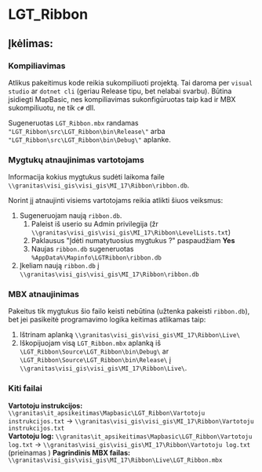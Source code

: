 # LGT_Ribbon


## Įkėlimas:
### Kompiliavimas
Atlikus pakeitimus kode reikia sukompiliuoti projektą. Tai daroma per `visual studio` ar `dotnet cli` (geriau Release tipu, bet nelabai svarbu).
Būtina įsidiegti MapBasic, nes kompiliavimas sukonfigūruotas taip kad ir MBX sukompiliuotu, ne tik `c#` dll.

Sugeneruotas `LGT_Ribbon.mbx` randamas `"LGT_Ribbon\src\LGT_Ribbon\bin\Release\"` arba `"LGT_Ribbon\src\LGT_Ribbon\bin\Debug\"` aplanke.


### Mygtukų atnaujinimas vartotojams
Informacija kokius mygtukus sudėti laikoma faile `\\granitas\visi_gis\visi_gis\MI_17\Ribbon\ribbon.db`. 

Norint jį atnaujinti visiems vartotojams reikia atlikti šiuos veiksmus: 
1) Sugeneruojam naują `ribbon.db`.
    1) Paleist iš userio su Admin privilegija (žr `\\granitas\visi_gis\visi_gis\MI_17\Ribbon\LevelLists.txt`)
    2) Paklausus "Įdėti numatytuosius mygtukus ?"  paspaudžiam __Yes__
    3) Naujas `ribbon.db` sugeneruotas `%AppData%\Mapinfo\LGTRibbon\ribbon.db`
2) Įkeliam naują `ribbon.db` į `\\granitas\visi_gis\visi_gis\MI_17\Ribbon\ribbon.db`

### MBX atnaujinimas
  Pakeitus tik mygtukus šio failo keisti nebūtina (užtenka pakeisti `ribbon.db`), bet jei pasikeitė programavimo logika keitimas atlikamas taip:
  1) Ištrinam aplanką `\\granitas\visi_gis\visi_gis\MI_17\Ribbon\Live\`
  2) Iškopijuojam visą `LGT_Ribbon.mbx` aplanką iš `\LGT_Ribbon\Source\LGT_Ribbon\bin\Debug\` ar `\LGT_Ribbon\Source\LGT_Ribbon\bin\Release\` į `\\granitas\visi_gis\visi_gis\MI_17\Ribbon\Live\`.
### Kiti failai
__Vartotoju instrukcijos:__ 
`\\granitas\it_apsikeitimas\Mapbasic\LGT_Ribbon\Vartotoju instrukcijos.txt` -> `\\granitas\visi_gis\visi_gis\MI_17\Ribbon\Vartotoju instrukcijos.txt`  
__Vartotoju log:__ 
`\\granitas\it_apsikeitimas\Mapbasic\LGT_Ribbon\Vartotoju log.txt` -> `\\granitas\visi_gis\visi_gis\MI_17\Ribbon\Vartotoju log.txt` (prieinamas )
__Pagrindinis MBX failas:__ 
`\\granitas\visi_gis\visi_gis\MI_17\Ribbon\Live\LGT_Ribbon.mbx`


